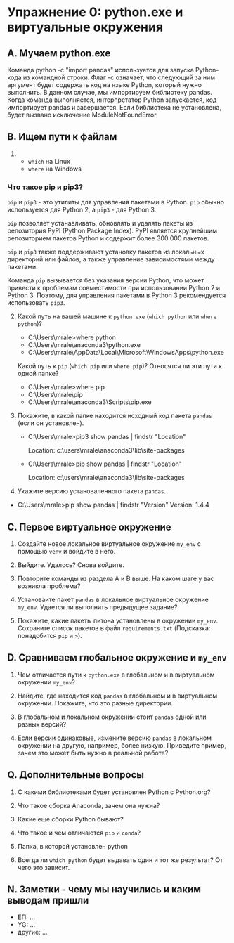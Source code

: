# Упражнение 0: python.exe и виртуальные окружения

## A. Мучаем python.exe

Команда python -c "import pandas" используется для запуска Python-кода из командной строки. Флаг -c означает, что следующий за ним аргумент будет содержать код на языке Python, который нужно выполнить. В данном случае, мы импортируем библиотеку pandas. Когда команда выполняется, интерпретатор Python запускается, код импортирует pandas и завершается. Если библиотека не установлена, будет вызвано исключение ModuleNotFoundError


## B. Ищем пути к файлам

1.
   - `which` на Linux
   - `where` на Windows

### Что такое pip и pip3?

`pip` и `pip3` - это утилиты для управления пакетами в Python. `pip` обычно используется для Python 2, а `pip3` - для Python 3.

`pip` позволяет устанавливать, обновлять и удалять пакеты из репозитория PyPI (Python Package Index). PyPI является крупнейшим репозиторием пакетов Python и содержит более 300 000 пакетов.

`pip` и `pip3` также поддерживают установку пакетов из локальных директорий или файлов, а также управление зависимостями между пакетами.

Команда `pip` вызывается без указания версии Python, что может привести к проблемам совместимости при использовании Python 2 и Python 3. Поэтому, для управления пакетами в Python 3 рекомендуется использовать `pip3`.


2. Какой путь на вашей машине к `python.exe` (`which python` или `where python`)? 
   -  C:\Users\mrale>where python
   -  C:\Users\mrale\anaconda3\python.exe
   -  C:\Users\mrale\AppData\Local\Microsoft\WindowsApps\python.exe
   
   Какой путь к `pip` (`which pip` или `where pip`)? Относятся ли эти пути к одной папке?
   - C:\Users\mrale>where pip
   - C:\Users\mrale\pip
   - C:\Users\mrale\anaconda3\Scripts\pip.exe

4. Покажите, в какой папке находится исходный код пакета `pandas` (если он установлен).
   - C:\Users\mrale>pip3 show pandas | findstr "Location"
   
     Location: c:\users\mrale\anaconda3\lib\site-packages

   - C:\Users\mrale>pip show pandas | findstr "Location"
   
     Location: c:\users\mrale\anaconda3\lib\site-packages
    

5. Укажите версию установаленного пакета `pandas`.
  - C:\Users\mrale>pip show pandas | findstr "Version"
    Version: 1.4.4


## С. Первое виртуальное окружение

1. Создайте новое локальное виртуальное окружение `my_env` с помощью `venv` и войдите в него.

2. Выйдите. Удалось? Снова войдите.

3. Повторите команды из раздела A и B выше. На каком шаге у вас возникла проблема?

5. Установаите пакет `pandas` в локальное виртуальное окружение `my_env`. Удается ли выполнить предыдущее задание?

4. Покажите, какие пакеты питона установлены в окружении `my_env`. Сохраните список пакетов в файл `requirements.txt`
   (Подсказка: понадобится `pip` и `>`).

## D. Сравниваем глобальное окружение и `my_env`

1. Чем отличается пути к `python.exe` в глобальном и в виртуальном окружении `my_env`?

2. Найдите, где находится код `pandas` в глобальном и в виртуальном окружении.
   Покажите, что это разные директории.

3. В глобальном и локальном окружении стоит `pandas` одной или разных версий?

4. Если версии одинаковые, измените версию `pandas` в локальном окружении на другую, например,
   более низкую. Приведите пример, зачем это может быть нужно в реальной работе?

## Q. Дополнительные вопросы

1. С какими библиотеками будет установлен Python с Python.org?

2. Что такое сборка Anaconda, зачем она нужна?

3. Какие еще сборки Python бывают?

4. Что такое и чем отличаются `pip` и `conda`?

5. Папка, в которой установлен python

6. Всегда ли `which python` будет выдавать один и тот же результат? От чего это зависит. 

## N. Заметки - чему мы научились и каким выводам пришли

- ЕП: ...
- YG: ...
- другие: ...
